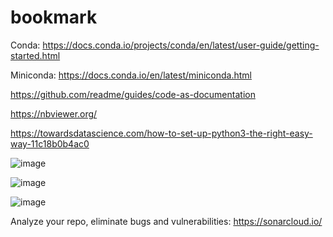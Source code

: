 # bookmark

Conda:
https://docs.conda.io/projects/conda/en/latest/user-guide/getting-started.html

Miniconda:
https://docs.conda.io/en/latest/miniconda.html

https://github.com/readme/guides/code-as-documentation

https://nbviewer.org/

https://towardsdatascience.com/how-to-set-up-python3-the-right-easy-way-11c18b0b4ac0


![image](https://user-images.githubusercontent.com/73946741/147046411-27887cce-7c80-4776-bffc-e624b9aac10a.png)

![image](https://user-images.githubusercontent.com/73946741/148980087-401f9f7b-eb1f-439c-b3a0-71f093134ee3.png)

![image](https://user-images.githubusercontent.com/73946741/157181182-6883c4fe-eff5-4d57-aa52-47c20be5b745.png)

Analyze your repo, eliminate bugs and vulnerabilities:
https://sonarcloud.io/


